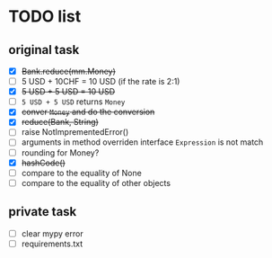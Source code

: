 # TODO list

## original task

- [x] ~~Bank.reduce(mm.Money)~~
- [ ] 5 USD + 10CHF = 10 USD (if the rate is 2:1)
- [x] ~~5 USD + 5 USD = 10 USD~~
- [ ] `5 USD + 5 USD` returns `Money`
- [x] ~~conver `Money` and do the conversion~~
- [x] ~~reduce(Bank, String)~~
- [ ] raise NotImprementedError()
- [ ] arguments in method overriden interface `Expression` is not match
- [ ] rounding for Money?
- [x] ~~hashCode()~~
- [ ] compare to the equality of None
- [ ] compare to the equality of other objects

## private task

- [ ] clear mypy error
- [ ] requirements.txt
